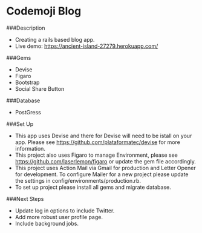 # Codemoji Blog 

###Description
* Creating a rails based blog app.
* Live demo: https://ancient-island-27279.herokuapp.com/

###Gems
* Devise
* Figaro 
* Bootstrap
* Social Share Button

###Database 
* PostGress

###Set Up
* This app uses Devise and there for Devise will need to be istall on your app. Please see https://github.com/plataformatec/devise for more information.
* This project also uses Figaro to manage Environment, please see https://github.com/laserlemon/figaro or update the gem file accordingly.
* This project uses Action Mail via Gmail for production and Letter Opener for development. To configure Mailer for a new project please update the settings in config/environments/production.rb.
* To set up project please install all gems and migrate database.


###Next Steps
* Update log in options to include Twitter.
* Add more robust user profile page.
* Include background jobs. 



